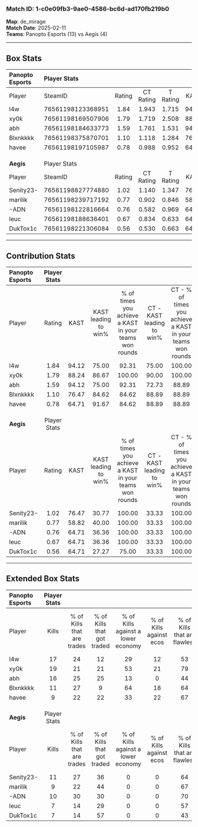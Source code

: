 ### Match ID: 1-c0e09fb3-9ae0-4586-bc6d-ad170fb219b0  
**Map**: de_mirage  
**Match Date**: 2025-02-11  
**Teams**: Panopto Esports (13) vs Aegis (4)  

---  

## Box Stats  

| **Panopto Esports** | Player Stats      |        |           |          |       |       |       |         |        |      |     |
| :- | :- | :-: | :-: | :-: | :-: | :-: | :-: | :-: | :-: | :-: | :-: |
| Player              | SteamID           | Rating | CT Rating | T Rating | KAST  |  ADR  | Kills | Assists | Deaths | K/D  | HS% |
| l4w                 | 76561198123368951 |  1.84  |   1.943   |  1.715   | 94.12 | 111.4 |  17   |    5    |   5    | 3.40 |  5  |
| xy0k                | 76561198169507906 |  1.79  |   1.719   |  2.508   | 88.24 | 109.4 |  19   |    4    |   8    | 2.38 | 47  |
| abh                 | 76561198184633773 |  1.59  |   1.761   |  1.531   | 94.12 | 90.8  |  16   |    4    |   9    | 1.78 | 81  |
| Blxnkkkk            | 76561198375870701 |  1.10  |   1.118   |  1.284   | 76.47 | 77.0  |  11   |    4    |   11   | 1.00 | 54  |
| havee               | 76561198197105987 |  0.78  |   0.988   |  0.952   | 64.71 | 47.1  |   9   |    2    |   12   | 0.75 | 55  |
|                     |                   |        |           |          |       |       |       |         |        |      |     |
|                     |                   |        |           |          |       |       |       |         |        |      |     |
|                     |                   |        |           |          |       |       |       |         |        |      |     |
| **Aegis**           | Player Stats      |        |           |          |       |       |       |         |        |      |     |
| Player              | SteamID           | Rating | CT Rating | T Rating | KAST  |  ADR  | Kills | Assists | Deaths | K/D  | HS% |
| Senity23-           | 76561198827774880 |  1.02  |   1.140   |  1.347   | 76.47 | 88.7  |  11   |    5    |   15   | 0.73 | 45  |
| marilik             | 76561198239717192 |  0.77  |   0.902   |  0.846   | 58.82 | 79.7  |   9   |    6    |   15   | 0.60 | 44  |
| -ADN                | 76561198122816664 |  0.76  |   0.582   |  0.969   | 64.71 | 53.1  |  10   |    3    |   15   | 0.67 | 30  |
| leuc                | 76561198188636401 |  0.67  |   0.834   |  0.633   | 64.71 | 56.5  |   7   |    2    |   13   | 0.54 | 42  |
| DukTox1c            | 76561198221306084 |  0.56  |   0.530   |  0.663   | 64.71 | 42.4  |   7   |    1    |   15   | 0.47 | 42  |
---  

## Contribution Stats  

| **Panopto Esports** | Player Stats |       |                      |                                                        |                           |                                                             |                          |                                                            |
| :- | :-: | :-: | :-: | :-: | :-: | :-: | :-: | :-: |
| Player              |    Rating    | KAST  | KAST leading to win% | % of times you achieve a KAST in your teams won rounds | CT - KAST leading to win% | CT - % of times you achieve a KAST in your teams won rounds | T - KAST leading to win% | T - % of times you achieve a KAST in your teams won rounds |
| l4w                 |     1.84     | 94.12 |        75.00         |                         92.31                          |           75.00           |                           100.00                            |          75.00           |                           75.00                            |
| xy0k                |     1.79     | 88.24 |        86.67         |                         100.00                         |           90.00           |                           100.00                            |          80.00           |                           100.00                           |
| abh                 |     1.59     | 94.12 |        75.00         |                         92.31                          |           72.73           |                            88.89                            |          80.00           |                           100.00                           |
| Blxnkkkk            |     1.10     | 76.47 |        84.62         |                         84.62                          |           88.89           |                            88.89                            |          75.00           |                           75.00                            |
| havee               |     0.78     | 64.71 |        91.67         |                         84.62                          |           88.89           |                            88.89                            |          100.00          |                           75.00                            |
|                     |              |       |                      |                                                        |                           |                                                             |                          |                                                            |
|                     |              |       |                      |                                                        |                           |                                                             |                          |                                                            |
|                     |              |       |                      |                                                        |                           |                                                             |                          |                                                            |
| **Aegis**           | Player Stats |       |                      |                                                        |                           |                                                             |                          |                                                            |
| Player              |    Rating    | KAST  | KAST leading to win% | % of times you achieve a KAST in your teams won rounds | CT - KAST leading to win% | CT - % of times you achieve a KAST in your teams won rounds | T - KAST leading to win% | T - % of times you achieve a KAST in your teams won rounds |
| Senity23-           |     1.02     | 76.47 |        30.77         |                         100.00                         |           33.33           |                           100.00                            |          30.00           |                           100.00                           |
| marilik             |     0.77     | 58.82 |        40.00         |                         100.00                         |           33.33           |                           100.00                            |          42.86           |                           100.00                           |
| -ADN                |     0.76     | 64.71 |        36.36         |                         100.00                         |           33.33           |                           100.00                            |          37.50           |                           100.00                           |
| leuc                |     0.67     | 64.71 |        36.36         |                         100.00                         |           33.33           |                           100.00                            |          37.50           |                           100.00                           |
| DukTox1c            |     0.56     | 64.71 |        27.27         |                         75.00                          |           33.33           |                           100.00                            |          25.00           |                           66.67                            |
---  

## Extended Box Stats  

| **Panopto Esports** | Player Stats |                            |                            |                                    |                         |                              |                                 |        |                             |                                     |                          |                               |                            |
| :- | :-: | :-: | :-: | :-: | :-: | :-: | :-: | :-: | :-: | :-: | :-: | :-: | :-: |
| Player              |    Kills     | % of Kills that are trades | % of Kills that got traded | % of Kills against a lower economy | % of Kills against ecos | % of Kills that are flawless | % of Kills that are close duels | Deaths | % of Deaths that get traded | % of Deaths against a lower economy | % of Deaths against ecos | % of Deaths that are flawless | % of Deaths that are close |
| l4w                 |      17      |             24             |             12             |                 29                 |           12            |              53              |                6                |   5    |             40              |                 40                  |            0             |              80               |             20             |
| xy0k                |      19      |             21             |             21             |                 53                 |           21            |              79              |                0                |   8    |             63              |                 25                  |            0             |              63               |             13             |
| abh                 |      16      |             25             |             25             |                 13                 |            0            |              44              |                0                |   9    |             33              |                 33                  |            11            |              67               |             0              |
| Blxnkkkk            |      11      |             27             |             9              |                 64                 |           18            |              64              |                9                |   11   |             18              |                 27                  |            0             |              45               |             18             |
| havee               |      9       |             22             |             22             |                 33                 |           22            |              67              |               11                |   12   |             42              |                 33                  |            8             |              58               |             0              |
|                     |              |                            |                            |                                    |                         |                              |                                 |        |                             |                                     |                          |                               |                            |
|                     |              |                            |                            |                                    |                         |                              |                                 |        |                             |                                     |                          |                               |                            |
|                     |              |                            |                            |                                    |                         |                              |                                 |        |                             |                                     |                          |                               |                            |
| **Aegis**           | Player Stats |                            |                            |                                    |                         |                              |                                 |        |                             |                                     |                          |                               |                            |
| Player              |    Kills     | % of Kills that are trades | % of Kills that got traded | % of Kills against a lower economy | % of Kills against ecos | % of Kills that are flawless | % of Kills that are close duels | Deaths | % of Deaths that get traded | % of Deaths against a lower economy | % of Deaths against ecos | % of Deaths that are flawless | % of Deaths that are close |
| Senity23-           |      11      |             27             |             36             |                 0                  |            0            |              64              |               18                |   15   |             33              |                  0                  |            0             |              53               |             13             |
| marilik             |      9       |             22             |             44             |                 0                  |            0            |              67              |                0                |   15   |             20              |                  7                  |            0             |              53               |             0              |
| -ADN                |      10      |             30             |             30             |                 0                  |            0            |              70              |                0                |   15   |             20              |                  0                  |            0             |              47               |             0              |
| leuc                |      7       |             14             |             29             |                 0                  |            0            |              57              |                0                |   13   |              0              |                  0                  |            0             |              69               |             8              |
| DukTox1c            |      7       |             14             |             57             |                 0                  |            0            |              43              |               29                |   15   |             13              |                  0                  |            0             |              87               |             0              |
